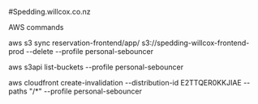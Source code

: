 #Spedding.willcox.co.nz

AWS commands

aws s3 sync reservation-frontend/app/ s3://spedding-willcox-frontend-prod --delete --profile personal-sebouncer

aws s3api list-buckets --profile personal-sebouncer

aws cloudfront create-invalidation --distribution-id E2TTQER0KKJIAE --paths "/*" --profile personal-sebouncer